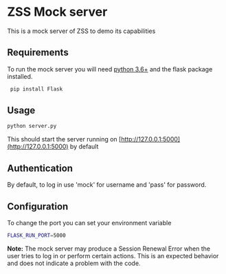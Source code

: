 # ZSS Mock server

This is a mock server of ZSS to demo its capabilities 

## Requirements

To run the mock server you will need [python 3.6+](https://www.python.org/)
  and the flask package installed.

```bash
 pip install Flask
```

## Usage

```python
python server.py
```
This should start the server running on [http://127.0.0.1:5000](http://127.0.0.1:5000) by default

## Authentication

By default, to log in use 'mock' for username and 'pass' for password.

## Configuration

To change the port you can set your environment variable 

```bash
FLASK_RUN_PORT=5000
```

**Note:** The mock server may produce a Session Renewal Error when the user tries to log in or perform certain actions. This is an expected behavior and does not indicate a problem with the code.